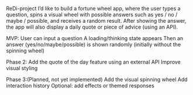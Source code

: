 ReDi-project
I’d like to build a fortune wheel app, where the user types a question, spins a visual wheel with possible answers such as yes / no / maybe / possible, and receives a random result.
After showing the answer, the app will also display a daily quote or piece of advice (using an API).

MVP:
User can input a question
A loading/thinking state appears
Then an answer (yes/no/maybe/possible) is shown randomly
(initially without the spinning wheel)

Phase 2:
Add the quote of the day feature using an external API
Improve visual styling

Phase 3:(Planned, not yet implemented)
Add the visual spinning wheel
Add interaction history
Optional: add effects or themed responses
